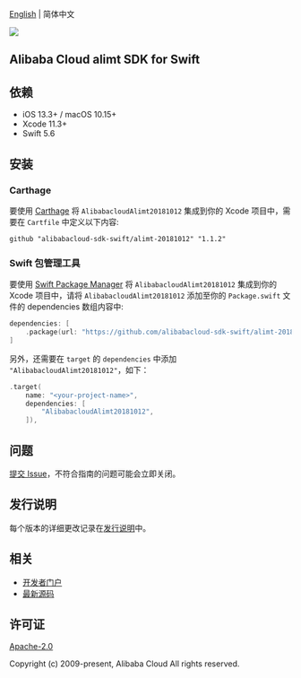 [English](README.md) | 简体中文

![](https://aliyunsdk-pages.alicdn.com/icons/AlibabaCloud.svg)

## Alibaba Cloud alimt SDK for Swift

## 依赖

- iOS 13.3+ / macOS 10.15+
- Xcode 11.3+
- Swift 5.6

## 安装

### Carthage

要使用 [Carthage](https://github.com/Carthage/Carthage) 将 `AlibabacloudAlimt20181012` 集成到你的 Xcode 项目中，需要在 `Cartfile` 中定义以下内容:

```ogdl
github "alibabacloud-sdk-swift/alimt-20181012" "1.1.2"
```

### Swift 包管理工具

要使用 [Swift Package Manager](https://swift.org/package-manager/) 将 `AlibabacloudAlimt20181012` 集成到你的 Xcode 项目中，请将 `AlibabacloudAlimt20181012` 添加至你的 `Package.swift` 文件的 dependencies 数组内容中:

```swift
dependencies: [
    .package(url: "https://github.com/alibabacloud-sdk-swift/alimt-20181012.git", from: "1.1.2")
]
```

另外，还需要在 `target` 的 `dependencies` 中添加 `"AlibabacloudAlimt20181012"`，如下：

```swift
.target(
    name: "<your-project-name>",
    dependencies: [
        "AlibabacloudAlimt20181012",
    ]),
```

## 问题

[提交 Issue](https://github.com/alibabacloud-sdk-swift/alimt-20181012/issues/new)，不符合指南的问题可能会立即关闭。

## 发行说明

每个版本的详细更改记录在[发行说明](./ChangeLog.txt)中。

## 相关

* [开发者门户](https://next.api.aliyun.com/home)
* [最新源码](https://github.com/alibabacloud-sdk-swift/alimt-20181012)

## 许可证

[Apache-2.0](http://www.apache.org/licenses/LICENSE-2.0)

Copyright (c) 2009-present, Alibaba Cloud All rights reserved.
